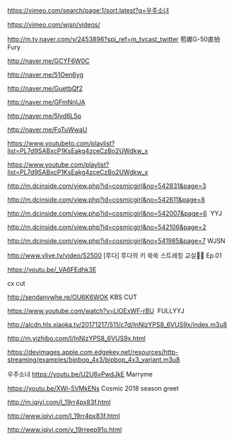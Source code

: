 
https://vimeo.com/search/page:1/sort:latest?q=우주소녀

https://vimeo.com/wjsn/videos/  

http://m.tv.naver.com/v/2453896?spi_ref=m_tvcast_twitter 苞娜G-50直拍 Fury

http://naver.me/GCYF6W0C

http://naver.me/51Oen6yg

http://naver.me/GuetbQf2

http://naver.me/GFmNnIJA

http://naver.me/5lyd6L5p

http://naver.me/FoTuWwaU

https://www.youtubeto.com/playlist?list=PL7d9SABxcP1KsEakg4zceCzBo2UWdkw_x

https://www.youtube.com/playlist?list=PL7d9SABxcP1KsEakg4zceCzBo2UWdkw_x

http://m.dcinside.com/view.php?id=cosmicgirl&no=542831&page=3  

http://m.dcinside.com/view.php?id=cosmicgirl&no=542611&page=8

http://m.dcinside.com/view.php?id=cosmicgirl&no=542007&page=6  YYJ

http://m.dcinside.com/view.php?id=cosmicgirl&no=542106&page=2

http://m.dcinside.com/view.php?id=cosmicgirl&no=541985&page=7 WJSN

http://www.vlive.tv/video/52500 [루다] 루다의 키 쑥쑥 스트레칭 교실🙆🏻 Ep.01

https://youtu.be/_VA6FEdhk3E

cx cut

http://sendanywhe.re/OU6K6WOK KBS CUT

https://www.youtube.com/watch?v=LlOExWF-rBU  FULLYYJ

http://alcdn.hls.xiaoka.tv/20171217/511/c7d/InNlzYPS8_6VUS9x/index.m3u8

http://m.yizhibo.com/l/InNlzYPS8_6VUS9x.html

https://devimages.apple.com.edgekey.net/resources/http-streaming/examples/bipbop_4x3/bipbop_4x3_variant.m3u8

우주소녀
https://youtu.be/U2U6vPwdJkE   Marryme

https://youtu.be/XWi-5VMkENs  Cosmic 2018 season greet

http://m.iqiyi.com/l_19rr4px83f.html

http://www.iqiyi.com/l_19rr4px83f.html

http://www.iqiyi.com/v_19rreep91o.html
